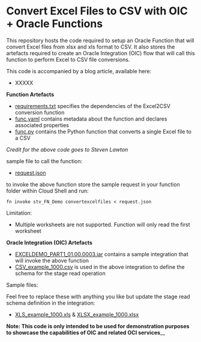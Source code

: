 # Convert Excel Files to CSV with OIC + Oracle Functions

This repository hosts the code required to setup an Oracle Function that will convert Excel files from xlsx and xls format to CSV. It also stores the artefacts required to create an Oracle Integration (OIC) flow that will call this function to perform Excel to CSV file conversions. 

This code is accompanied by a blog article, available here: 
- XXXXX

**Function Artefacts**

- [requirements.txt](requirements.txt) specifies the dependencies of the Excel2CSV conversion function
- [func.yaml](func.yaml) contains metadata about the function and declares associated properties
- [func.py](func.py) contains the Python function that converts a single Excel file to a CSV

*Credit for the above code goes to Steven Lawton*

sample file to call the function:
- [request.json](request.json)

to invoke the above function store the sample request in your function folder within Cloud Shell and run:

  `fn invoke stv_FN_Demo convertexcelfiles < request.json`
  
 Limitation: 
 - Multiple worksheets are not supported. Function will only read the first worksheet

**Oracle Integration (OIC) Artefacts**

- [EXCELDEMO_PART1_01.00.0003.iar](EXCELDEMO_PART1_01.00.0003.iar) contains a sample integration that will invoke the above function 
- [CSV_example_1000.csv](CSV_example_1000.csv) is used in the above integration to define the schema for the stage read operation

Sample files: 

Feel free to replace these with anything you like but update the stage read schema definition in the integration:
- [XLS_example_1000.xls](XLS_example_1000.xls) & [XLSX_example_1000.xlsx](XLSX_example_1000.xlsx)


**Note: This code is only intended to be used for demonstration purposes to showcase the capabilities of OIC and related OCI services**__
